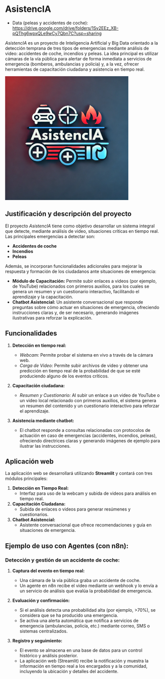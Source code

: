 # AsistencIA

* Data (peleas y accidentes de coche): https://drive.google.com/drive/folders/1Sv2EEz_XB-pQThg6wpxQLe9wCy7Qbn7C?usp=sharing

_AsistencIA_ es un proyecto de Inteligencia Artificial y Big Data orientado a la detección temprana de tres tipos de emergencias mediante análisis de video: accidentes de coche, incendios y peleas. La idea principal es utilizar cámaras de la vía pública para alertar de forma inmediata a servicios de emergencia (bomberos, ambulancias y policía) y, a la vez, ofrecer herramientas de capacitación ciudadana y asistencia en tiempo real.

<img src="img/logo.png" alt="AsistencIA" width="400"/>

## Justificación y descripción del proyecto

El proyecto _AsistencIA_ tiene como objetivo desarrollar un sistema integral que detecte, mediante análisis de video, situaciones críticas en tiempo real. Las principales emergencias a detectar son:

- **Accidentes de coche**
- **Incendios**
- **Peleas**

Además, se incorporan funcionalidades adicionales para mejorar la respuesta y formación de los ciudadanos ante situaciones de emergencia:

- **Módulo de Capacitación:** Permite subir enlaces a videos (por ejemplo, de YouTube) relacionados con primeros auxilios, para los cuales se genera un resumen y un cuestionario interactivo, facilitando el aprendizaje y la capacitación.
- **Chatbot Asistencial:** Un asistente conversacional que responde preguntas sobre cómo actuar en situaciones de emergencia, ofreciendo instrucciones claras y, de ser necesario, generando imágenes ilustrativas para reforzar la explicación.

## Funcionalidades

1. **Detección en tiempo real:**
   - *Webcam:* Permite probar el sistema en vivo a través de la cámara web.
   - *Carga de Video:* Permite subir archivos de video y obtener una predicción en tiempo real de la probabilidad de que se esté produciendo alguno de los eventos críticos.

2. **Capacitación ciudadana:**
   - *Resumen y Cuestionario:* Al subir un enlace a un video de YouTube o un video local relacionado con primeros auxilios, el sistema genera un resumen del contenido y un cuestionario interactivo para reforzar el aprendizaje.

3. **Asistencia mediante chatbot:**
   - El chatbot responde a consultas relacionadas con protocolos de actuación en caso de emergencias (accidentes, incendios, peleas), ofreciendo directrices claras y generando imágenes de ejemplo para ilustrar las instrucciones.


## Aplicación web

La aplicación web se desarrollará utilizando **Streamlit** y contará con tres módulos principales:

1. **Detección en Tiempo Real:**  
   - Interfaz para uso de la webcam y subida de videos para análisis en tiempo real.
2. **Capacitación Ciudadana:**  
   - Subida de enlaces o videos para generar resúmenes y cuestionarios.
3. **Chatbot Asistencial:**  
   - Asistente conversacional que ofrece recomendaciones y guía en situaciones de emergencia.


## Ejemplo de uso con Agentes (con n8n):
### Detección y gestión de un accidente de coche:

1. **Captura del evento en tiempo real:**
   - Una cámara de la vía pública graba un accidente de coche.
   - Un agente en n8n recibe el video mediante un webhook y lo envía a un servicio de análisis que evalúa la probabilidad de emergencia.

2. **Evaluación y confirmación:**
   - Si el análisis detecta una probabilidad alta (por ejemplo, >70%), se considera que se ha producido una emergencia.
   - Se activa una alerta automática que notifica a servicios de emergencia (ambulancias, policía, etc.) mediante correo, SMS o sistemas centralizados.

3. **Registro y seguimiento:**
   - El evento se almacena en una base de datos para un control histórico y análisis posterior.
   - La aplicación web (Streamlit) recibe la notificación y muestra la información en tiempo real a los encargados y a la comunidad, incluyendo la ubicación y detalles del accidente.

